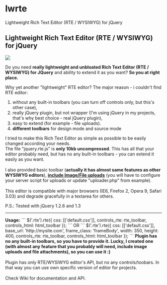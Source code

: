 # lwrte
Lightweight Rich Text Editor (RTE / WYSIWYG) for jQuery

<h2>Lightweight Rich Text Editor (RTE / WYSIWYG) for jQuery</h2>
<img src="http://lwrte.googlecode.com/files/screenshot.jpg">
<br>
<p>Do you need <b>really lightweight and unbloated Rich Text Editor (RTE / WYSIWYG) for JQuery</b> and ability to extend it as you want? <b>So you at right place.</b></p>
<p>Why yet another "lightweight" RTE editor? The major reason - i couldn't find RTE editor:
<ol>
	<li>without any built-in toolbars (you can turn off controls only, but this's other case), </li>
	<li>really jQuery plugin, but not wrapper (I'm using jQuery in my projects, that's why best choice - real jQuery plugin),</li>
	<li>easy to extend (for example - file uploads).</li>
	<li><b>different toolbars</b> for design mode and source mode</li>
</ol>

I tried to make this Rich Text Editor as simple as possible to be easily changed according your needs. <br/>
The file "jquery.rte.js" is <b>only 10kb uncompressed</b>. This has all that your editor probably need, but has no any built-in toolbars - you can extend it easily as you want. <br/>
<br/>
I also provided basic toolbar (<b>actually it has almost same features as other WYSIWYG editors</b>), <b><u>include Image/File uploads</u></b> (you will have to configure your server script for uploads or update "uploader.php" from example).
<br/><br/>
This editor is compatible with major browsers (IE6, Firefox 2, Opera 9, Safari 3.03) and degrade gracefully in a textarea for others.</p>
<p>P.S.: Tested with jQuery 1.2.6 and 1.3</p>
<hr>
<b>Usage:</b>
```
	$('.rte').rte({
		css: [['default.css']],
		controls_rte: rte_toolbar,
		controls_html: html_toolbar
	});
```
OR
```
	$('.rte').rte({
		css: [['default.css']],
		base_url: 'http://mysite.com',
		frame_class: 'frameBody',
		width: 350,
		height: 400,
		controls_rte: rte_toolbar,
		controls_html: html_toolbar
	});
```
<b>Plugin has no any built-in toolbars, so you have to provide it. Lucky, I created one (with almost any feature that you probably will need, include image uploads and file attachments), so you can use it :)</b> 
<br><br>
Plugin has only RTE/WYSIWYG editor's API, but no any controls/toobars. In that way you can use own specific version of editor for projects.
<br><br>
Check Wiki for documentation and API.
